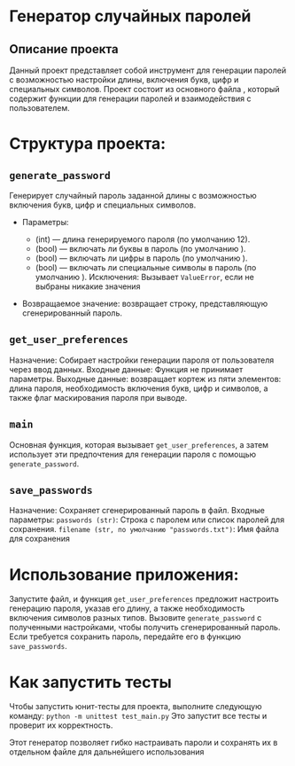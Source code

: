 # Генератор случайных паролей
## Описание проекта
Данный проект представляет собой инструмент для генерации паролей с возможностью настройки длины, включения букв, цифр и специальных символов. 
Проект состоит из основного файла , который содержит функции для генерации паролей и взаимодействия с пользователем.
# Структура проекта:
## ` generate_password `
Генерирует случайный пароль заданной длины с возможностью включения букв, цифр и специальных символов.
   - Параметры:
     -  (int) — длина генерируемого пароля (по умолчанию 12).
     -  (bool) — включать ли буквы в пароль (по умолчанию ).
     -  (bool) — включать ли цифры в пароль (по умолчанию ).
     -  (bool) — включать ли специальные символы в пароль (по умолчанию ).
 Исключения:
Вызывает `ValueError`, если не выбраны никакие значения

   - Возвращаемое значение: возвращает строку, представляющую сгенерированный пароль.
     
## `get_user_preferences`
Назначение: Собирает настройки генерации пароля от пользователя через ввод данных.
Входные данные: Функция не принимает параметры.
Выходные данные: возвращает кортеж из пяти элементов: длина пароля, необходимость включения букв, цифр и символов, а также флаг маскирования пароля при выводе.

## `main `
Основная функция, которая вызывает `get_user_preferences`, а затем использует эти предпочтения для генерации пароля с помощью `generate_password`.

## `save_passwords`
Назначение: Сохраняет сгенерированный пароль в файл.
Входные параметры:
`passwords (str)`: Строка с паролем или список паролей для сохранения.
`filename (str, по умолчанию "passwords.txt")`: Имя файла для сохранения


# Использование приложения:
Запустите файл, и функция `get_user_preferences` предложит настроить генерацию пароля, указав его длину, а также необходимость включения символов разных типов.
Вызовите `generate_password` с полученными настройками, чтобы получить сгенерированный пароль.
Если требуется сохранить пароль, передайте его в функцию `save_passwords`.
# Как запустить тесты
Чтобы запустить юнит-тесты для проекта, выполните следующую команду:
`python -m unittest test_main.py`
Это запустит все тесты и проверит их корректность.

Этот генератор позволяет гибко настраивать пароли и сохранять их в отдельном файле для дальнейшего использования
